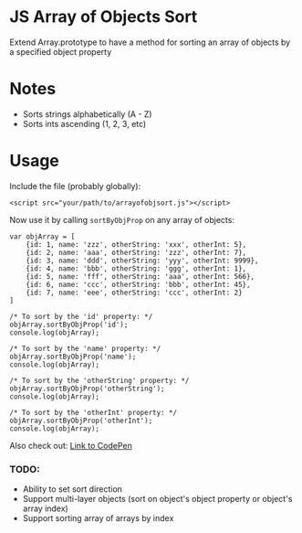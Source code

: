 # JS Array of Objects Sort
Extend Array.prototype to have a method for sorting an array of objects by a specified object property

# Notes

* Sorts strings alphabetically (A - Z)
* Sorts ints ascending (1, 2, 3, etc)

# Usage
Include the file (probably globally):
~~~
<script src="your/path/to/arrayofobjsort.js"></script>
~~~

Now use it by calling `sortByObjProp` on any array of objects:
~~~
var objArray = [
	{id: 1, name: 'zzz', otherString: 'xxx', otherInt: 5},
	{id: 2, name: 'aaa', otherString: 'zzz', otherInt: 7},
	{id: 3, name: 'ddd', otherString: 'yyy', otherInt: 9999},
	{id: 4, name: 'bbb', otherString: 'ggg', otherInt: 1},
	{id: 5, name: 'fff', otherString: 'aaa', otherInt: 566},
	{id: 6, name: 'ccc', otherString: 'bbb', otherInt: 45},
	{id: 7, name: 'eee', otherString: 'ccc', otherInt: 2}
]

/* To sort by the 'id' property: */
objArray.sortByObjProp('id');
console.log(objArray);

/* To sort by the 'name' property: */
objArray.sortByObjProp('name');
console.log(objArray);

/* To sort by the 'otherString' property: */
objArray.sortByObjProp('otherString');
console.log(objArray);

/* To sort by the 'otherInt' property: */
objArray.sortByObjProp('otherInt');
console.log(objArray);
~~~

Also check out: [Link to CodePen](https://codepen.io/mikeparda/pen/eepvrW?editors=0012)

### TODO:
* Ability to set sort direction
* Support multi-layer objects (sort on object's object property or object's array index)
* Support sorting array of arrays by index
